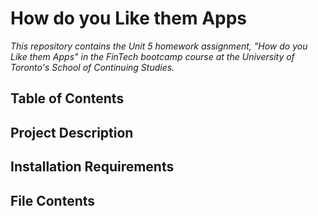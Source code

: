 # How do you Like them Apps

*This repository contains the Unit 5 homework assignment, "How do you Like them Apps"  in the FinTech bootcamp course at the University of Toronto's School of Continuing Studies.*

## Table of Contents

## Project Description 

## Installation Requirements 

## File Contents 